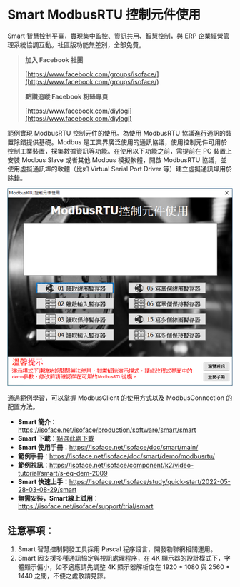 # Smart ModbusRTU 控制元件使用

Smart 智慧控制平臺，實現集中監控、資訊共用、智慧控制，與 ERP 企業經營管理系統協調互動。社區版功能無差別，全部免費。

> **加入 Facebook 社團**
>
> [https://www.facebook.com/groups/isoface/](https://www.facebook.com/groups/isoface/)
> 
> **點讚追蹤 Facebook 粉絲專頁**
> 
> [https://www.facebook.com/diylogi](https://www.facebook.com/diylogi)

範例實現 ModbusRTU 控制元件的使用。為使用 ModbusRTU 協議進行通訊的裝置除錯提供基礎。Modbus 是工業界廣泛使用的通訊協議，使用控制元件可用於控制工業裝置，採集數據資訊等功能。在使用以下功能之前，需提前在 PC 裝置上安裝 Modbus Slave 或者其他 Modbus 模擬軟體，開啟 ModbusRTU 協議，並使用虛擬通訊埠的軟體（比如 Virtual Serial Port Driver 等）建立虛擬通訊埠用於除錯。

![](images/20220924161201.png)

通過範例學習，可以掌握 ModbusClient 的使用方式以及 ModbusConnection 的配置方法。

* **Smart 簡介**：https://isoface.net/isoface/production/software/smart/smart
* **Smart 下載**：[點選此處下載](https://github.com/isoface-iot/Smart/releases/latest)
* **Smart 使用手冊**：https://isoface.net/isoface/doc/smart/main/
* **範例手冊**：https://isoface.net/isoface/doc/smart/demo/modbusrtu/
* **範例視訊**：https://isoface.net/isoface/component/k2/video-tutorial/smart/s-eq-dem-2009
* **Smart 快速上手**：https://isoface.net/isoface/study/quick-start/2022-05-28-03-08-29/smart
* **無需安裝，Smart線上試用**：https://isoface.net/isoface/support/trial/smart

## 注意事項：
1. Smart 智慧控制開發工具採用 Pascal 程序語言，開發物聯網相關運用。
2. Smart 因支援多種通訊協定與視訊處理程序，在 4K 顯示器的設計模式下，字體顯示偏小，如不適應請先調整 4K 顯示器解析度在 1920 * 1080 與 2560 * 1440 之間，不便之處敬請見諒。